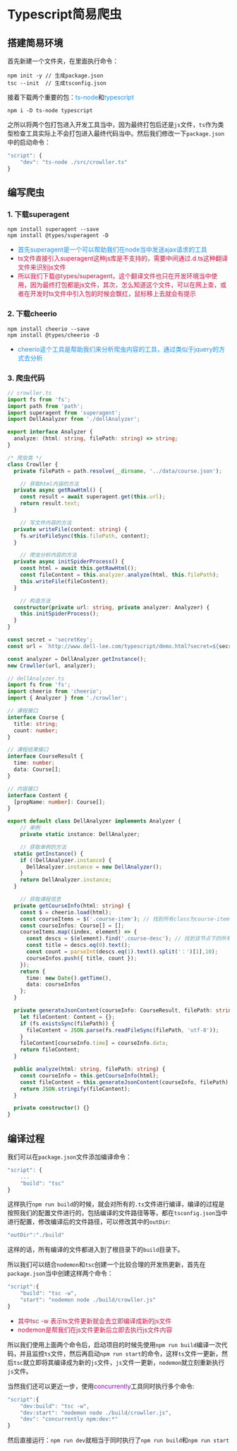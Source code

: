 # Typescript简易爬虫

## 搭建简易环境
首先新建一个文件夹，在里面执行命令：
```shell
npm init -y // 生成package.json
tsc --init  // 生成tsconfig.json
```

接着下载两个重要的包：<font color=#1E90FF>ts-node</font>和<font color=#1E90FF>typescript</font>
```shell
npm i -D ts-node typescript
```
之所以将两个包打包进入开发工具当中，因为最终打包后还是`js`文件，`ts`作为类型检查工具实际上不会打包进入最终代码当中。然后我们修改一下`package.json`中的启动命令：
```javascript
"script": {
	"dev": "ts-node ./src/crowller.ts"
}
```

## 编写爬虫

### 1. 下载superagent
```shell
npm install superagent --save
npm install @types/superagent -D
```
+ <font color=#1E90FF>首先superagent是一个可以帮助我们在node当中发送ajax请求的工具</font>
+ <font color=#DD1144>ts文件直接引入superagent这种js库是不支持的，需要中间通过.d.ts这种翻译文件来识别js文件</font>
+ <font color=#DD1144>所以我们下载@types/superagent，这个翻译文件也只在开发环境当中使用，因为最终打包都是js文件，其次，怎么知道这个文件，可以在网上查，或者在开发时ts文件中引入包的时候会飘红，鼠标移上去就会有提示</font>


### 2. 下载cheerio
```shell
npm install cheerio --save
npm install @types/cheerio -D
```
+ <font color=#1E90FF>cheerio这个工具是帮助我们来分析爬虫内容的工具，通过类似于jquery的方式去分析</font>


### 3. 爬虫代码

```typescript
// crowller.ts
import fs from 'fs';
import path from 'path';
import superagent from 'superagent';
import DellAnalyzer from './dellAnalyzer';

export interface Analyzer {
  analyze: (html: string, filePath: string) => string;
}

/* 爬虫类 */
class Crowller {
  private filePath = path.resolve(__dirname, '../data/course.json');

	// 获取html内容的方法
  private async getRawHtml() {
    const result = await superagent.get(this.url);
    return result.text;
  }

	// 写文件内容的方法
  private writeFile(content: string) {
    fs.writeFileSync(this.filePath, content);
  }

	// 爬虫分析内容的方法
  private async initSpiderProcess() {
    const html = await this.getRawHtml();
    const fileContent = this.analyzer.analyze(html, this.filePath);
    this.writeFile(fileContent);
  }

	// 构造方法
  constructor(private url: string, private analyzer: Analyzer) {
    this.initSpiderProcess();
  }
}

const secret = 'secretKey';
const url = `http://www.dell-lee.com/typescript/demo.html?secret=${secret}`;

const analyzer = DellAnalyzer.getInstance();
new Crowller(url, analyzer);
```
```typescript
// dellAnalyzer.ts
import fs from 'fs';
import cheerio from 'cheerio';
import { Analyzer } from './crowller';

// 课程接口
interface Course {
  title: string;
  count: number;
}

// 课程结果接口
interface CourseResult {
  time: number;
  data: Course[];
}

// 内容接口
interface Content {
  [propName: number]: Course[];
}

export default class DellAnalyzer implements Analyzer {
	// 单例
	private static instance: DellAnalyzer;

	// 获取单例的方法
  static getInstance() {
    if (!DellAnalyzer.instance) {
      DellAnalyzer.instance = new DellAnalyzer();
    }
    return DellAnalyzer.instance;
  }

	// 获取课程信息
  private getCourseInfo(html: string) {
    const $ = cheerio.load(html);
    const courseItems = $('.course-item'); // 找到所有class为course-item的DOM节点
    const courseInfos: Course[] = [];
    courseItems.map((index, element) => {
      const descs = $(element).find('.course-desc'); // 找到该节点下的所有class为course-desc的DOM节点
      const title = descs.eq(0).text();
      const count = parseInt(descs.eq(1).text().split('：')[1],10);
      courseInfos.push({ title, count });
    });
    return {
      time: new Date().getTime(),
      data: courseInfos
    };
  }

  private generateJsonContent(courseInfo: CourseResult, filePath: string) {
    let fileContent: Content = {};
    if (fs.existsSync(filePath)) {
      fileContent = JSON.parse(fs.readFileSync(filePath, 'utf-8'));
    }
    fileContent[courseInfo.time] = courseInfo.data;
    return fileContent;
  }

  public analyze(html: string, filePath: string) {
    const courseInfo = this.getCourseInfo(html);
    const fileContent = this.generateJsonContent(courseInfo, filePath);
    return JSON.stringify(fileContent);
  }

  private constructor() {}
}
```

## 编译过程
我们可以在`package.json`文件添加编译命令：
```javascript
"script": {
	...
	"build": "tsc"
}
```
这样执行`npm run build`的时候，就会对所有的`.ts`文件进行编译，编译的过程是按照我们的配置文件进行的，包括编译的文件路径等等，都在`tsconfig.json`当中进行配置，修改编译后的文件路径，可以修改其中的`outDir`:
```javascript
"outDir":"./build"
```
这样的话，所有编译的文件都进入到了根目录下的`build`目录下。

所以我们可以结合`nodemon`和`tsc`创建一个比较合理的开发热更新，首先在`package.json`当中创建这样两个命令：
```javascript
"script":{
	"build": "tsc -w",
	"start": "nodemon node ./build/crowller.js"
}
```
+ <font color=#DD1144>其中tsc -w 表示ts文件更新就会去立即编译成新的js文件</font>
+ <font color=#DD1144>nodemon是帮我们在js文件更新后立即去执行js文件内容</font>

所以我们使用上面两个命令后，启动项目的时候先使用`npm run build`编译一次代码，并且监控`ts`文件，然后再启动`npm run start`的命令，这样`ts`文件一更新，然后`tsc`就立即将其编译成为新的`js`文件，`js`文件一更新，`nodemon`就立刻重新执行`js`文件。

当然我们还可以更近一步，使用<font color=#9400D3>concurrently</font>工具同时执行多个命令:
```javascript
"script":{
	"dev:build": "tsc -w",
	"dev:start": "nodemon node ./build/crowller.js",
	"dev": "concurrently npm:dev:*"
}
```
然后直接运行：`npm run dev`就相当于同时执行了`npm run build`和`npm run start`